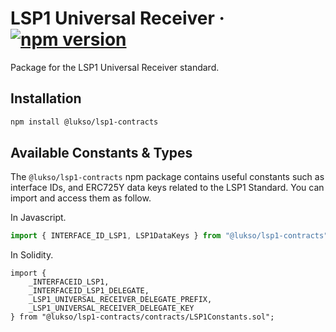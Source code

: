 # LSP1 Universal Receiver &middot; [![npm version](https://img.shields.io/npm/v/@lukso/lsp1-contracts.svg?style=flat)](https://www.npmjs.com/package/@lukso/lsp1-contracts)

Package for the LSP1 Universal Receiver standard.

## Installation

```bash
npm install @lukso/lsp1-contracts
```

## Available Constants & Types

The `@lukso/lsp1-contracts` npm package contains useful constants such as interface IDs, and ERC725Y data keys related to the LSP1 Standard. You can import and access them as follow.

In Javascript.

```js
import { INTERFACE_ID_LSP1, LSP1DataKeys } from "@lukso/lsp1-contracts";
```

In Solidity.

<!-- prettier-ignore -->
```solidity
import {
    _INTERFACEID_LSP1,
    _INTERFACEID_LSP1_DELEGATE,
    _LSP1_UNIVERSAL_RECEIVER_DELEGATE_PREFIX,
    _LSP1_UNIVERSAL_RECEIVER_DELEGATE_KEY
} from "@lukso/lsp1-contracts/contracts/LSP1Constants.sol";
```
